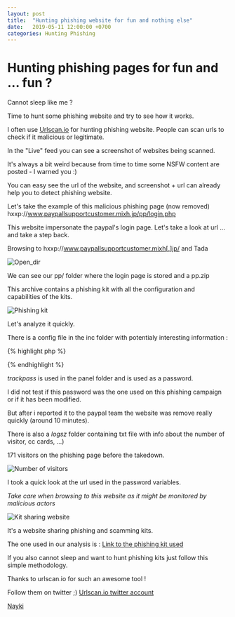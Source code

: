 ```yaml
---
layout: post
title:  "Hunting phishing website for fun and nothing else"
date:   2019-05-11 12:00:00 +0700
categories: Hunting Phishing
---
```

# Hunting phishing pages for fun and ... fun ?


Cannot sleep like me ?


Time to hunt some phishing website and try to see how it works.

I often use [Urlscan.io](https://urlscan.io/)  for hunting phishing website. People can scan urls to check if it malicious or legitimate.


In the "Live" feed you can see a screenshot of websites being scanned.


It's always a bit weird because from time to time some NSFW content are posted - I warned you :)

You can easy see the url of the website, and screenshot + url can already help you to detect phishing website.

Let's take the example of this malicious phishing page (now removed) hxxp://www.paypallsupportcustomer.mixh.jp/pp/login.php


This website impersonate the paypal's login page. Let's take a look at url ... and take a step back.



Browsing to hxxp://www.paypallsupportcustomer.mixh[.]jp/ and Tada


![Open_dir](https://naykisec.github.io/images/Hunting_phishing/img_1.png)

We can see our pp/ folder where the login page is stored and a pp.zip


This archive contains a phishing kit with all the configuration and capabilities of the kits.

![Phishing kit](https://naykisec.github.io/images/Hunting_phishing/img_2.PNG)

Let's analyze it quickly.

There is a config file in the inc folder with potentialy interesting information :

{% highlight php %}
<?php $trackpass="www.jembotmawot.com"; ?>
{% endhighlight %}

*trackpass* is used in the panel folder and is used as a password.

I did not test if this password was the one used on this phishing campaign or if it has been modified.


But after i reported it to the paypal team the website was remove really quickly (around 10 minutes).

There is also a *logsz* folder containing txt file with info about the number of visitor, cc cards, ...)


171 visitors on the phishing page before the takedown.

![Number of visitors](https://naykisec.github.io/images/Hunting_phishing/img_3.PNG)

I took a quick look at the url used in the password variables.


*Take care when browsing to this website as it might be monitored by malicious actors*

![Kit sharing website](https://naykisec.github.io/images/Hunting_phishing/img_4.PNG)

It's a website sharing phishing and scamming kits.


The one used in our analysis is :
[Link to the phishing kit used](http://www.jembotmawot.com/2017/09/paypal-scampage-2017-clean-anti-redflag.html)

If you also cannot sleep and want to hunt phishing kits just follow this simple methodology.

Thanks to urlscan.io for such an awesome tool !


Follow them on twitter ;) [Urlscan.io twitter account](https://twitter.com/urlscanio)


[Nayki](https://twitter.com/NaykiSec)
